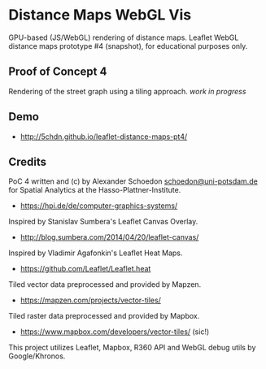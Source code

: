 Distance Maps WebGL Vis
=======================

GPU-based (JS/WebGL) rendering of distance maps. Leaflet WebGL distance maps prototype #4 (snapshot), for educational purposes only.


Proof of Concept 4
------------------

Rendering of the street graph using a tiling approach. *work in progress*

Demo
----

  - http://5chdn.github.io/leaflet-distance-maps-pt4/

Credits
-------

PoC 4 written and (c) by Alexander Schoedon <schoedon@uni-potsdam.de>
for Spatial Analytics at the Hasso-Plattner-Institute.
  - https://hpi.de/de/computer-graphics-systems/

Inspired by Stanislav Sumbera's Leaflet Canvas Overlay.
  - http://blog.sumbera.com/2014/04/20/leaflet-canvas/

Inspired by Vladimir Agafonkin's Leaflet Heat Maps.
  - https://github.com/Leaflet/Leaflet.heat

Tiled vector data preprocessed and provided by Mapzen.
  - https://mapzen.com/projects/vector-tiles/

Tiled raster data preprocessed and provided by Mapbox.
  - https://www.mapbox.com/developers/vector-tiles/ (sic!)

This project utilizes Leaflet, Mapbox, R360 API and WebGL debug utils by
Google/Khronos.
